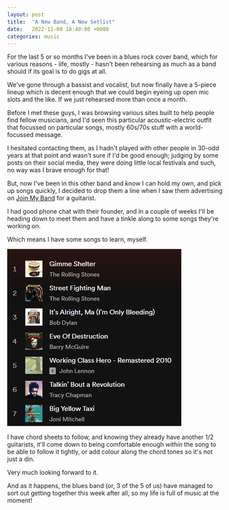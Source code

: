 ```yaml
---
layout: post
title:  "A New Band, A New Setlist"
date:   2022-11-09 18:40:00 +0000
categories: music
---
```


For the last 5 or so months I've been in a blues rock cover band, which for various reasons - life, mostly - hasn't been rehearsing as much as a band should if its goal is to do gigs at all.

We've gone through a bassist and vocalist, but now finally have a 5-piece lineup which is decent enough that we could begin eyeing up open mic slots and the like. If we just rehearsed more than once a month.

Before I met these guys, I was browsing various sites built to help people find fellow musicians, and I'd seen this particular acoustic-electric outfit that focussed on particular songs, mostly 60s/70s stuff with a world-focussed message.

I hesitated contacting them, as I hadn't played with other people in 30-odd years at that point and wasn't sure if I'd be good enough; judging by some posts on their social media, they were doing little local festivals and such, no way was I brave enough for that!

But, now I've been in this other band and know I can hold my own, and pick up songs quickly, I decided to drop them a line when I saw them advertising on [Join My Band](https://www.joinmyband.co.uk) for a guitarist.

I had good phone chat with their founder, and in a couple of weeks I'll be heading down to meet them and have a tinkle along to some songs they're working on.

Which means I have some songs to learn, myself.

![Spotify setlist of songs](/docs/images/playlist-20221109.png)

I have chord sheets to follow, and knowing they already have another 1/2 guitarists, it'll come down to being comfortable enough *within* the song to be able to follow it tightly, or add colour along the chord tones so it's not just a din.

Very much looking forward to it.

And as it happens, the blues band (or, 3 of the 5 of us) have managed to sort out getting together this week after all, so my life is full of music at the moment!